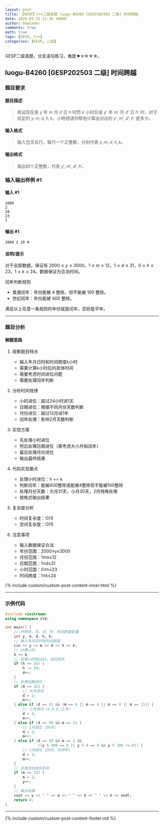 ```yaml
---
layout: post
title: 【GESP】C++二级真题 luogu-B4260 [GESP202503 二级] 时间跨越
date: 2025-03-25 11:30 +0800
author: OneCoder
comments: true
math: true
tags: [GESP, C++]
categories: [GESP, 二级]
---
```

GESP二级真题，分支语句练习，难度★✮☆☆☆。

<!--more-->

## luogu-B4260 [GESP202503 二级] 时间跨越

### 题目要求

#### 题目描述

>假设现在是 $y$ 年 $m$ 月 $d$ 日 $h$ 时而 $k$ 小时后是 $y'$ 年 $m'$ 月 $d'$ 日 $h'$ 时，对于给定的 $y, m, d, h, k$，小杨想请你帮他计算出对应的 $y', m', d', h'$ 是多少。

#### 输入格式

>输入包含五行，每行一个正整数，分别代表 $y, m, d, h, k$。

#### 输出格式

>输出四个正整数，代表 $y', m', d', h'$。

### 输入输出样例 #1

#### 输入 #1

```console
2008
2
28
23
1
```

#### 输出 #1

```console
2008 2 29 0
```

#### 说明/提示

对于全部数据，保证有 $2000 \leq y \leq 3000$，$1 \leq m \leq 12$，$1 \leq d \leq 31$，$0 \leq h \leq 23$，$1 \leq k \leq 24$。数据保证为合法时间。

闰年判断规则

- 普通闰年：年份能被 $4$ 整除，但不能被 $100$ 整除。
- 世纪闰年：年份能被 $400$ 整除。

满足以上任意一条规则的年份就是闰年，否则是平年。

---

### 题目分析

#### 解题思路

1. 观察题目特点
   - 输入年月日时和时间跨度k小时
   - 需要计算k小时后的具体时间
   - 需要考虑时间进位问题
   - 需要处理闰年判断

2. 分析时间规律
   - 小时进位：超过24小时进1天
   - 日期进位：根据不同月份天数判断
   - 月份进位：超过12月进1年
   - 闰年处理：影响2月天数判断

3. 实现方案
   - 先处理小时进位
   - 然后处理日期进位（需考虑大小月和闰年）
   - 最后处理月份进位
   - 输出最终结果

4. 代码实现要点
   - 处理小时进位：h += k
   - 判断闰年：能被400整除或能被4整除但不能被100整除
   - 处理月份天数：大月31天，小月30天，2月特殊处理
   - 按格式输出结果

5. 复杂度分析
   - 时间复杂度：O(1)
   - 空间复杂度：O(1)

6. 注意事项
   - 输入数据保证合法
   - 年份范围：2000≤y≤3000
   - 月份范围：1≤m≤12
   - 日期范围：1≤d≤31
   - 小时范围：0≤h≤23
   - 时间跨度：1≤k≤24

{% include custom/custom-post-content-inner.html %}

---

### 示例代码

```cpp
#include <iostream>
using namespace std;

int main() {
    // 声明年、月、日、时、时间跨度变量
    int y, m, d, h, k;
    // 输入年月日时和时间跨度
    cin >> y >> m >> d >> h >> k;
    // 计算小时
    h += k;
    // 如果小时超过24，进位到天
    if (h >= 24) {
        h -= 24;
        d++;
    }
    // 处理日期进位
    if (d == 32) {
        // 大月进位
        d = 1;
        m++;
    } else if (d == 31 && (m == 4 || m == 6 || m == 9 || m == 11)) {
        // 小月进位（4,6,9,11月）
        d = 1;
        m++;
    } else if (d == 30 && m == 2) {
        // 2月进位（30天）
        d = 1;
        m++;
    } else if (d == 29 && m == 2 &&
               !(y % 400 == 0 || y % 4 == 0 && y % 100 != 0)) {
        // 2月进位（29天，非闰年）
        d = 1;
        m++;
    }
    // 处理月份进位到年
    if (m == 13) {
        m = 1;
        y++;
    }
    // 输出结果
    cout << y << " " << m << " " << d << " " << h << endl;
    return 0;
}
```

---

{% include custom/custom-post-content-footer.md %}
